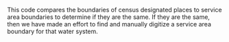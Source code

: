 This code compares the boundaries of census designated places to service area boundaries to determine if they are the same. If they are the same, then we have made an effort to find and manually digitize a service area boundary for that water system.
